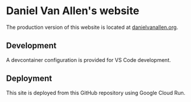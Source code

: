 # Daniel Van Allen's website
The production version of this website is located at [danielvanallen.org](https://danielvanallen.org).

## Development
A devcontainer configuration is provided for VS Code development.

## Deployment
This site is deployed from this GitHub repository using Google Cloud Run.
